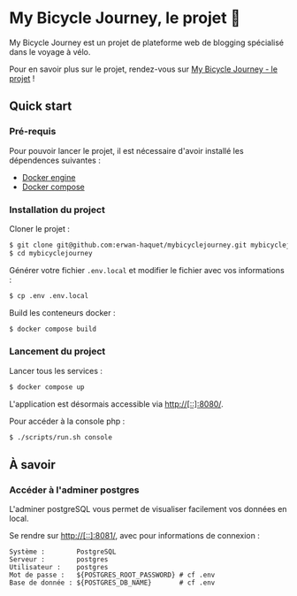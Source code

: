 # My Bicycle Journey, le projet 🚴
My Bicycle Journey est un projet de plateforme web de blogging spécialisé dans le voyage à vélo.   

Pour en savoir plus sur le projet, rendez-vous sur [My Bicycle Journey - le projet](https://github.com/erwan-haquet/mybicyclejourney/wiki/My-Bicycle-Journey) !

## Quick start

### Pré-requis

Pour pouvoir lancer le projet, il est nécessaire d'avoir installé les dépendences suivantes :

- [Docker engine](https://docs.docker.com/engine/installation/)
- [Docker compose](https://docs.docker.com/compose/install/)

### Installation du project

Cloner le projet :

```bash
$ git clone git@github.com:erwan-haquet/mybicyclejourney.git mybicyclejourney
$ cd mybicyclejourney
```

Générer votre fichier `.env.local` et modifier le fichier avec vos informations :

```bash
$ cp .env .env.local
```

Build les conteneurs docker :

```bash
$ docker compose build 
```

### Lancement du project

Lancer tous les services :

```bash
$ docker compose up
```

L'application est désormais accessible via [http://[::]:8080/](http://[::]:8080/).

Pour accéder à la console php :   
```bash
$ ./scripts/run.sh console
```

## À savoir

### Accéder à l'adminer postgres
L'adminer postgreSQL vous permet de visualiser facilement vos données en local.

Se rendre sur [http://[::]:8081/](http://[::]:8081/), avec pour informations de connexion :   

```
Système :        PostgreSQL
Serveur :        postgres
Utilisateur :    postgres
Mot de passe :   ${POSTGRES_ROOT_PASSWORD} # cf .env
Base de donnée : ${POSTGRES_DB_NAME}       # cf .env
```


